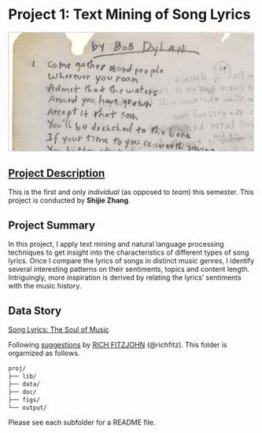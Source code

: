 # Project 1: Text Mining of Song Lyrics

<img src="figs/title1.jpeg" width="500">

## [Project Description](doc/Proj1_desc.md)
This is the first and only *individual* (as opposed to *team*) this semester. This project is conducted by **Shijie Zhang**.



## Project Summary

In this project, I apply text mining and natural language processing techniques to get insight into the characteristics of different types of song lyrics. Once I compare the lyrics of songs in distinct music genres, I identify several interesting patterns on their sentiments, topics and content length. Intriguingly, more inspiration is derived by relating the lyrics’ sentiments with the music history.


## Data Story

[Song Lyrics: The Soul of Music](doc/Project_report.html) 



Following [suggestions](http://nicercode.github.io/blog/2013-04-05-projects/) by [RICH FITZJOHN](http://nicercode.github.io/about/#Team) (@richfitz). This folder is orgarnized as follows.

```
proj/
├── lib/
├── data/
├── doc/
├── figs/
└── output/
```

Please see each subfolder for a README file.
